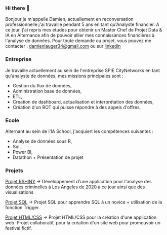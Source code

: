 ### Hi there 👋

Bonjour je m'appelle Damien, actuellement en reconversation professionnelle j'ai travaillé pendant 5 ans en tant qu'Analyste financier. 
A ce jour, j'ai repris mes études pour obtenir un Master Chef de Projet Data & IA en Alternance afin de pouvoir allier mes connaissances financières à l'analyse de données. 
Pour toute demande ou projet, vous pouvez me contacter : damienlauger34@gmail.com ou sur [linkedin](https://www.linkedin.com/in/damien-lauger-8aa64a151)

### Entreprise
Je travaille actuellement au sein de l'entreprise SPIE CityNetworks en tant qu'analyste de données, mes missions principales sont : 

- Gestion du flux de données,
- Administration base de données,
- ETL, 
- Creation de dashboard, actualisation et interprétation des données,
- Création d'un BOT qui puisse répondre à des appels d'offres,


### Ecole 
Alternant au sein de l'IA School, j'acquiert les compétences suivantes : 

- Analyse de données sous R,
- Sql,
- Power BI,
- Datathon + Présentation de projet 

### Projets 
[Projet RSHINY](https://github.com/DamienL31/RshineApp) -> Développement d'une application pour l'analyse des données criminelles à Los Angeles de 2020 à ce jour ainsi que des visualisations  


[Projet SQL](https://view.genial.ly/65607ac013dc120011ad03e1/presentation-presentation-projet-de-recherches) -> Projet SQL pour apprendre SQL à un novice + utilisation de la fonction Trigger. 

[Projet HTML/CSS](https://benguir.github.io/Website-HTML-Festival/) -> Projet HTML/CSS pour la création d'une application web. Projet collaboratif, pour la création d'un site web pour promouvoir un festival fictif. 

<!--
**DamienL31/DamienL31** is a ✨ _special_ ✨ repository because its `README.md` (this file) appears on your GitHub profile.

Here are some ideas to get you started:

- 🔭 I’m currently working on ...
- 🌱 I’m currently learning ...
- 👯 I’m looking to collaborate on ...
- 🤔 I’m looking for help with ...
- 💬 Ask me about ...
- 📫 How to reach me: ...
- 😄 Pronouns: ...
- ⚡ Fun fact: ...
-->
